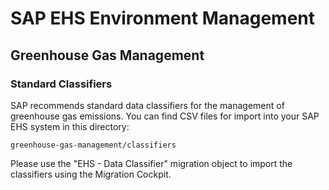 # SAP EHS Environment Management

## Greenhouse Gas Management

### Standard Classifiers

SAP recommends standard data classifiers for the management of greenhouse gas emissions. You can find CSV files for import into your SAP EHS system in this directory:

```
greenhouse-gas-management/classifiers
```

Please use the "EHS - Data Classifier" migration object to import the classifiers using the Migration Cockpit.


